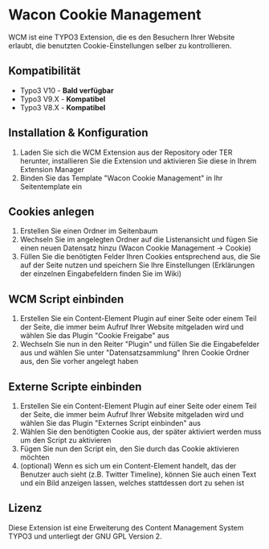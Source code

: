 # Wacon Cookie Management
WCM ist eine TYPO3 Extension, die es den Besuchern Ihrer Website erlaubt, die benutzten Cookie-Einstellungen selber zu kontrollieren.

## Kompatibilität
* Typo3 V10 - **Bald verfügbar**
* Typo3 V9.X - **Kompatibel**
* Typo3 V8.X - **Kompatibel**

## Installation & Konfiguration
1. Laden Sie sich die WCM Extension aus der Repository oder TER herunter, installieren Sie die Extension und aktivieren Sie diese in Ihrem Extension Manager
2. Binden Sie das Template "Wacon Cookie Management" in Ihr Seitentemplate ein

## Cookies anlegen
1. Erstellen Sie einen Ordner im Seitenbaum
2. Wechseln Sie im angelegten Ordner auf die Listenansicht und fügen Sie einen neuen Datensatz hinzu (Wacon Cookie Management -> Cookie)
3. Füllen Sie die benötigten Felder Ihren Cookies entsprechend aus, die Sie auf der Seite nutzen und speichern Sie Ihre Einstellungen (Erklärungen der einzelnen Eingabefeldern finden Sie im Wiki)

## WCM Script einbinden
1. Erstellen Sie ein Content-Element Plugin auf einer Seite oder einem Teil der Seite, die immer beim Aufruf Ihrer Website mitgeladen wird und wählen Sie das Plugin "Cookie Freigabe" aus
2. Wechseln Sie nun in den Reiter "Plugin" und füllen Sie die Eingabefelder aus und wählen Sie unter "Datensatzsammlung" Ihren Cookie Ordner aus, den Sie vorher angelegt haben


## Externe Scripte einbinden
1. Erstellen Sie ein Content-Element Plugin auf einer Seite oder einem Teil der Seite, die immer beim Aufruf Ihrer Website mitgeladen wird und wählen Sie das Plugin "Externes Script einbinden" aus
2. Wählen Sie den benötigten Cookie aus, der später aktiviert werden muss um den Script zu aktivieren
3. Fügen Sie nun den Script ein, den Sie durch das Cookie aktivieren möchten
4. (optional) Wenn es sich um ein Content-Element handelt, das der Benutzer auch sieht (z.B. Twitter Timeline), können Sie auch einen Text und ein Bild anzeigen lassen, welches stattdessen dort zu sehen ist

## Lizenz
Diese Extension ist eine Erweiterung des Content Management System TYPO3 und unterliegt der GNU GPL Version 2.
